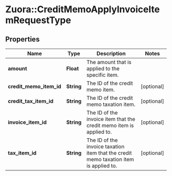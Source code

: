 # Zuora::CreditMemoApplyInvoiceItemRequestType

## Properties
Name | Type | Description | Notes
------------ | ------------- | ------------- | -------------
**amount** | **Float** | The amount that is applied to the specific item.   | 
**credit_memo_item_id** | **String** | The ID of the credit memo item.  | [optional] 
**credit_tax_item_id** | **String** | The ID of the credit memo taxation item.  | [optional] 
**invoice_item_id** | **String** | The ID of the invoice item that the credit memo item is applied to.  | [optional] 
**tax_item_id** | **String** | The ID of the invoice taxation item that the credit memo taxation item is applied to.  | [optional] 


